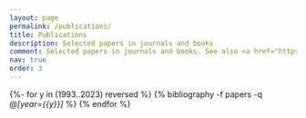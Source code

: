 ```yaml
---
layout: page
permalink: /publications/
title: Publications
description: Selected papers in journals and books    
comment: Selected papers in journals and books. See also <a href="https://scholar.google.com/citations?user=YRGc9WwAAAAJ&hl=en">Google Scholar</a>, <a href="https://arxiv.org/a/lucero_j_1.html">arXiv</a>, <a href="https://www.ncbi.nlm.nih.gov/myncbi/jorge%20carlos.lucero.1/bibliography/public/">PubMed</a>, <a href="https://publons.com/researcher/2897674/jorge-c-lucero/">publons</a>
nav: true
order: 3
---
```

<!-- _pages/publications.md -->

<div class="publications">

{%- for y in (1993..2023) reversed %}
  {% bibliography -f papers -q @*[year={{y}}]* %}
{% endfor %}

</div>
